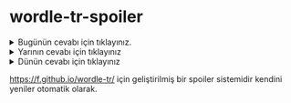 # wordle-tr-spoiler

<details>
  <summary>Bugünün cevabı için tıklayınız.</summary>
  <br>
    <b> ölmüş </b>
</details>

<details>
  <summary>Yarının cevabı için tıklayınız</summary>
  <br>
   <b> kopya </b>
</details>

<details>
  <summary>Dünün cevabı için tıklayınız </summary>
  <br>
  <b> evrim </b>
</details>

https://f.github.io/wordle-tr/ için geliştirilmiş bir spoiler sistemidir kendini yeniler otomatik olarak.

